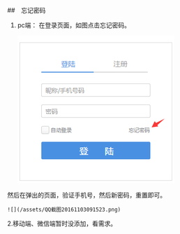  ##　忘记密码

1. pc端：
 在登录页面，如图点击忘记密码。

    ![](/assets/QQ截图20161103091416.png)

 然后在弹出的页面，验证手机号，然后新密码，重置即可。

    ![](/assets/QQ截图20161103091523.png)


2.移动端、微信端暂时没添加，看需求。

